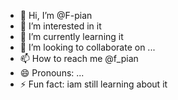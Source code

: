 - 👋 Hi, I’m @F-pian
- 👀 I’m interested in it
- 🌱 I’m currently learning it
- 💞️ I’m looking to collaborate on ...
- 📫 How to reach me @f_pian
- 😄 Pronouns: ...
- ⚡ Fun fact: iam still learning about it

<!---
F-pian/F-pian is a ✨ special ✨ repository because its `README.md` (this file) appears on your GitHub profile.
You can click the Preview link to take a look at your changes.
--->
